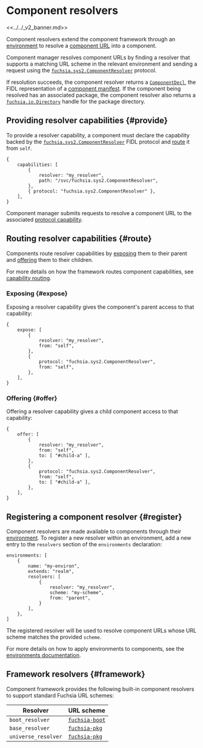 # Component resolvers

<<../../_v2_banner.md>>

Component resolvers extend the component framework through an
[environment][glossary.environment] to resolve a
[component URL][glossary.component-url] into a component.

Component manager resolves component URLs by finding a resolver that supports a
matching URL scheme in the relevant environment and sending a request using the
[`fuchsia.sys2.ComponentResolver`][fidl-resolver] protocol.

If resolution succeeds, the component resolver returns a
[`ComponentDecl`][fidl-decl], the FIDL representation of a
[component manifest][component-manifest]. If the component being resolved has
an associated package, the component resolver also returns a
[`fuchsia.io.Directory`][fidl-directory] handle for the package directory.

## Providing resolver capabilities {#provide}

To provide a resolver capability, a component must declare the capability backed
by the [`fuchsia.sys2.ComponentResolver`][fidl-resolver] FIDL protocol and
[route](#route) it from `self`.

```json5
{
    capabilities: [
        {
            resolver: "my_resolver",
            path: "/svc/fuchsia.sys2.ComponentResolver",
        },
        { protocol: "fuchsia.sys2.ComponentResolver" },
    ],
}
```

Component manager submits requests to resolve a component URL to the associated
[protocol capability][protocol-capabilities].

## Routing resolver capabilities {#route}

Components route resolver capabilities by [exposing](#expose) them to their
parent and [offering](#offer) them to their children.

For more details on how the framework routes component capabilities,
see [capability routing][capability-routing].

### Exposing {#expose}

Exposing a resolver capability gives the component's parent access to that
capability:

```json5
{
    expose: [
        {
            resolver: "my_resolver",
            from: "self",
        },
        {
            protocol: "fuchsia.sys2.ComponentResolver",
            from: "self",
        },
    ],
}
```

### Offering {#offer}

Offering a resolver capability gives a child component access to that
capability:

```json5
{
    offer: [
        {
            resolver: "my_resolver",
            from: "self",
            to: [ "#child-a" ],
        },
        {
            protocol: "fuchsia.sys2.ComponentResolver",
            from: "self",
            to: [ "#child-a" ],
        },
    ],
}
```

## Registering a component resolver {#register}

Component resolvers are made available to components through their
[environment][environment]. To register a new resolver within an environment,
add a new entry to the `resolvers` section of the `environments` declaration:

```json5
environments: [
    {
        name: "my-environ",
        extends: "realm",
        resolvers: [
            {
                resolver: "my_resolver",
                scheme: "my-scheme",
                from: "parent",
            }
        ],
    },
]
```

The registered resolver will be used to resolve component URLs whose URL scheme
matches the provided `scheme`.

For more details on how to apply environments to components, see the
[environments documentation][environment].

## Framework resolvers {#framework}

Component framework provides the following built-in component resolvers to
support standard Fuchsia URL schemes:

| Resolver            | URL scheme                 |
| ------------------- | -------------------------- |
| `boot_resolver`     | [`fuchsia-boot`][url-boot] |
| `base_resolver`     | [`fuchsia-pkg`][url-pkg]   |
| `universe_resolver` | [`fuchsia-pkg`][url-pkg]   |

[glossary.component-url]: /docs/glossary/README.md#component-url
[glossary.environment]: /docs/glossary/README.md#environment
[capability-routing]: /docs/concepts/components/v2/capabilities/README.md#routing
[component-manifest]: /docs/concepts/components/v2/component_manifests.md
[environment]: /docs/concepts/components/v2/environments.md
[fidl-resolver]: /sdk/fidl/fuchsia.sys2/runtime/component_resolver.fidl
[fidl-decl]: /sdk/fidl/fuchsia.sys2/decls/component_decl.fidl
[fidl-directory]: /sdk/fidl/fuchsia.io/directory.fidl
[protocol-capabilities]: /docs/concepts/components/v2/capabilities/protocol.md
[url-boot]: /docs/concepts/components/component_urls.md#fuchsia-boot
[url-pkg]: /docs/concepts/components/component_urls.md#fuchsia-pkg
